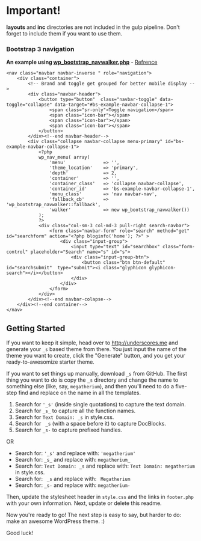 # Important!
**layouts** and **inc** directories are not included in the gulp pipeline. Don't forget to include them if you want to use them.

### Bootstrap 3 navigation
**An example using [wp_bootstrap_navwalker.php](https://github.com/twittem/wp-bootstrap-navwalker)** - 
[Refrence](http://seegatesite.com/create-wordpress-theme-with-bootstrap-and-underscores-step-by-step/)
```
<nav class="navbar navbar-inverse " role="navigation">
    <div class="container">
        <!-- Brand and toggle get grouped for better mobile display -->
        <div class="navbar-header">
            <button type="button"  class="navbar-toggle" data-toggle="collapse" data-target="#bs-example-navbar-collapse-1">
                <span class="sr-only">Toggle navigation</span>
                <span class="icon-bar"></span>
                <span class="icon-bar"></span>
                <span class="icon-bar"></span>
            </button>
        </div><!--end navbar-header-->
        <div class="collapse navbar-collapse menu-primary" id="bs-example-navbar-collapse-1">
            <?php
            wp_nav_menu( array(
                'menu'              => '',
                'theme_location'    => 'primary',
                'depth'             => 2,
                'container'         => '',
                'container_class'   => 'collapse navbar-collapse',
                'container_id'      => 'bs-example-navbar-collapse-1',
                'menu_class'        => 'nav navbar-nav',
                'fallback_cb'       => 'wp_bootstrap_navwalker::fallback',
                'walker'            => new wp_bootstrap_navwalker())
            );
            ?>
            <div class="col-sm-3 col-md-3 pull-right search-navbar">
                <form class="navbar-form" role="search" method="get" id="searchform" action="<?php bloginfo('home'); ?>" >
                    <div class="input-group">
                        <input type="text" id="searchbox" class="form-control" placeholder="Search" name="s" id="s">
                        <div class="input-group-btn">
                            <button class="btn btn-default"  id="searchsubmit"  type="submit"><i class="glyphicon glyphicon-search"></i></button>
                        </div>
                    </div>
                </form>
            </div>
        </div><!--end navbar-colapse-->
    </div><!--end container-->
</nav>
```

Getting Started
---------------

If you want to keep it simple, head over to http://underscores.me and generate your `_s` based theme from there. You just input the name of the theme you want to create, click the "Generate" button, and you get your ready-to-awesomize starter theme.

If you want to set things up manually, download `_s` from GitHub. The first thing you want to do is copy the `_s` directory and change the name to something else (like, say, `megatherium`), and then you'll need to do a five-step find and replace on the name in all the templates.

1. Search for `'_s'` (inside single quotations) to capture the text domain.
2. Search for `_s_` to capture all the function names.
3. Search for `Text Domain: _s` in style.css.
4. Search for <code>&nbsp;_s</code> (with a space before it) to capture DocBlocks.
5. Search for `_s-` to capture prefixed handles.

OR

* Search for: `'_s'` and replace with: `'megatherium'`
* Search for: `_s_` and replace with: `megatherium_`
* Search for: `Text Domain: _s` and replace with: `Text Domain: megatherium` in style.css.
* Search for: <code>&nbsp;_s</code> and replace with: <code>&nbsp;Megatherium</code>
* Search for: `_s-` and replace with: `megatherium-`

Then, update the stylesheet header in `style.css` and the links in `footer.php` with your own information. Next, update or delete this readme.

Now you're ready to go! The next step is easy to say, but harder to do: make an awesome WordPress theme. :)

Good luck!
